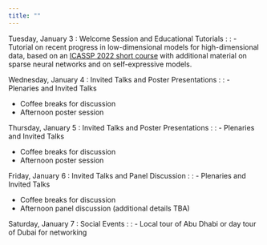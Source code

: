 ```yaml
---
title: ""
---
```


Tuesday, January 3
: Welcome Session and Educational Tutorials
  : 
: - Tutorial on recent progress in low-dimensional models for high-dimensional data, based on an [ICASSP 2022 short course](https://highdimdata-lowdimmodels-tutorial.github.io/) with additional material on sparse neural networks and on self-expressive models.

Wednesday, January 4
: Invited Talks and Poster Presentations
  : 
: - Plenaries and Invited Talks
- Coffee breaks for discussion
- Afternoon poster session

Thursday, January 5
: Invited Talks and Poster Presentations
  : 
: - Plenaries and Invited Talks
- Coffee breaks for discussion
- Afternoon poster session

Friday, January 6
: Invited Talks and Panel Discussion
  : 
: - Plenaries and Invited Talks
- Coffee breaks for discussion
- Afternoon panel discussion (additional details TBA)


Saturday, January 7
: Social Events
  : 
: - Local tour of Abu Dhabi or day tour of Dubai for networking

